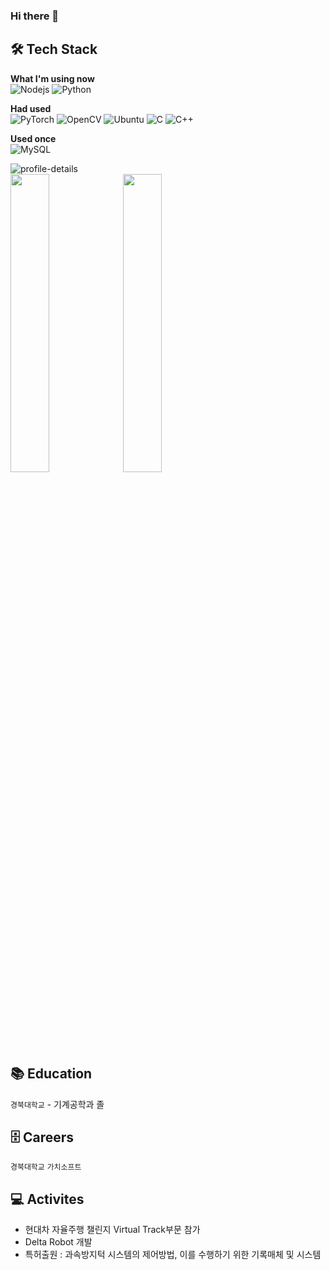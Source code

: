 ### Hi there 👋

<!--
**Kimsc9976/Kimsc9976** is a ✨ _special_ ✨ repository because its `README.md` (this file) appears on your GitHub profile.

Here are some ideas to get you started:

- 🔭 I’m currently working on ...
- 🌱 I’m currently learning ...
- 👯 I’m looking to collaborate on ...
- 🤔 I’m looking for help with ...
- 💬 Ask me about ...
- 📫 How to reach me: ...
- 😄 Pronouns: ...
- ⚡ Fun fact: ...
-->
🛠 Tech Stack
---

**What I'm using now** <br>
![Nodejs](https://img.shields.io/badge/Nodejs-%339933.svg?style=flat-square&logo=Node.js&logoColor=white)
![Python](https://img.shields.io/badge/python-3670A0?style=flat-square&logo=python&logoColor=white)

**Had used** <br>
![PyTorch](https://img.shields.io/badge/PyTorch-%23EE4C2C.svg?style=flat-square&logo=PyTorch&logoColor=white)
![OpenCV](https://img.shields.io/badge/opencv-143055.svg?style=flat-square&logo=opencv&logoColor=white)
![Ubuntu](https://img.shields.io/badge/Ubuntu-E95420?style=flat-square&logo=ubuntu&logoColor=white)
![C](https://img.shields.io/badge/c-%23777BB4.svg?style=flat-squaree&logo=c&logoColor=white)
![C++](https://img.shields.io/badge/c++-%2300599C.svg?style=flat-square&logo=c%2B%2B&logoColor=white)
<br>

**Used once** <br>
![MySQL](https://img.shields.io/badge/mysql-%2300f.svg?style=flat-squaree&logo=mysql&logoColor=white)


![profile-details](http://github-profile-summary-cards.vercel.app/api/cards/profile-details?username=Kimsc9976&theme=github) <br>
<img src="http://github-profile-summary-cards.vercel.app/api/cards/most-commit-language?username=Kimsc9976&theme=github" width="35%" height="35%">
<img src="http://github-profile-summary-cards.vercel.app/api/cards/repos-per-language?username=Kimsc9976&theme=github" width="35%" height="35%">
<!--
<img src="https://github-readme-stats.vercel.app/api/top-langs/?username=Kimsc9976&hide=jupyter%20notebook" width="24%" height="24%">
-->
<br>

📚 Education
---
`경북대학교` - 기계공학과 졸


🗄️ Careers 
---
`경북대학교`
`가치소프트`


💻 Activites
---

- 현대차 자율주행 챌린지 Virtual Track부문 참가
- Delta Robot 개발
- 특허출원 : 과속방지턱 시스템의 제어방법, 이를 수행하기 위한 기록매체 및 시스템
